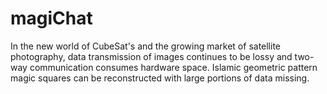 # magiChat

In the new world of CubeSat's and the growing market of satellite photography, data transmission of images continues to be lossy and two-way communication consumes hardware space. Islamic geometric pattern magic squares can be reconstructed with large portions of data missing.
